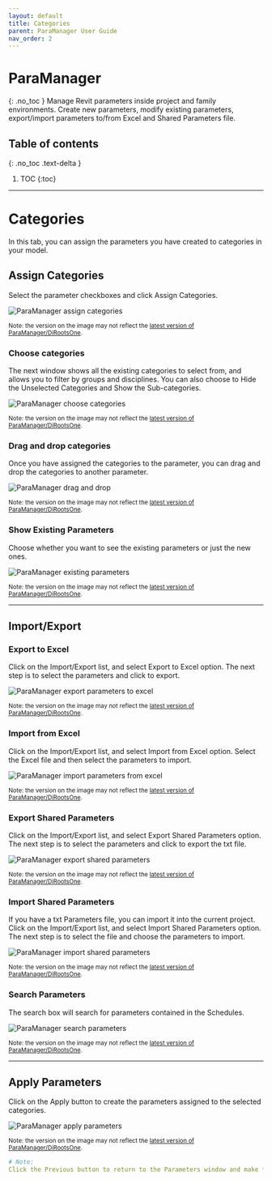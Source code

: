 ```yaml
---
layout: default
title: Categories
parent: ParaManager User Guide
nav_order: 2
---
```


# ParaManager
{: .no_toc }
Manage Revit parameters inside project and family environments. Create new parameters, modify existing parameters, export/import parameters to/from Excel and Shared Parameters file.
## Table of contents
{: .no_toc .text-delta }

1. TOC
{:toc}

---

# Categories

In this tab, you can assign the parameters you have created to categories in your model.

## Assign Categories

Select the parameter checkboxes and click Assign Categories.

![ParaManager assign categories](../../../assets\images\ParaManager\PM-Ct-AssignCategories.gif)

<sub>Note: the version on the image may not reflect the [latest version of ParaManager/DiRootsOne](https://diroots.com/revit-plugins/dirootsone/).</sub>

### Choose categories

The next window shows all the existing categories to select from, and allows you to filter by groups and disciplines.
You can also choose to Hide the Unselected Categories and Show the Sub-categories.

![ParaManager choose categories](../../../assets\images\ParaManager\PM-Ct-HideCatShowCat.gif)

<sub>Note: the version on the image may not reflect the [latest version of ParaManager/DiRootsOne](https://diroots.com/revit-plugins/dirootsone/).</sub>

### Drag and drop categories

Once you have assigned the categories to the parameter, you can drag and drop the categories to another parameter.

![ParaManager drag and drop](../../../assets\images\ParaManager\PM-Ct-DragDrop.gif)

<sub>Note: the version on the image may not reflect the [latest version of ParaManager/DiRootsOne](https://diroots.com/revit-plugins/dirootsone/).</sub>

### Show Existing Parameters

Choose whether you want to see the existing parameters or just the new ones.

![ParaManager existing parameters](../../../assets\images\ParaManager\PM-Ct-ExistingPar.gif)

<sub>Note: the version on the image may not reflect the [latest version of ParaManager/DiRootsOne](https://diroots.com/revit-plugins/dirootsone/).</sub>

---

## Import/Export

### Export to Excel

Click on the Import/Export list, and select Export to Excel option. The next step is to select the parameters and click to export.

![ParaManager export parameters to excel](../../../assets\images\ParaManager\PM-Ct-ExportExcel.gif)

<sub>Note: the version on the image may not reflect the [latest version of ParaManager/DiRootsOne](https://diroots.com/revit-plugins/dirootsone/).</sub>

### Import from Excel

Click on the Import/Export list, and select Import from Excel option. Select the Excel file and then select the parameters to import.

![ParaManager import parameters from excel](../../../assets\images\ParaManager\PM-Ct-ImportExcel.gif)

<sub>Note: the version on the image may not reflect the [latest version of ParaManager/DiRootsOne](https://diroots.com/revit-plugins/dirootsone/).</sub>

### Export Shared Parameters

Click on the Import/Export list, and select Export Shared Parameters option. The next step is to select the parameters and click to export the txt file.

![ParaManager export shared parameters](../../../assets\images\ParaManager\PM-Ct-ExportShared.gif)

<sub>Note: the version on the image may not reflect the [latest version of ParaManager/DiRootsOne](https://diroots.com/revit-plugins/dirootsone/).</sub>

### Import Shared Parameters

If you have a txt Parameters file, you can import it into the current project. Click on the Import/Export list, and select Import Shared Parameters option.
The next step is to select the file and choose the parameters to import.

![ParaManager import shared parameters](../../../assets\images\ParaManager\PM-Ct-ImportShared.gif)

<sub>Note: the version on the image may not reflect the [latest version of ParaManager/DiRootsOne](https://diroots.com/revit-plugins/dirootsone/).</sub>

### Search Parameters

The search box will search for parameters contained in the Schedules.

![ParaManager search parameters](../../../assets\images\ParaManager\PM-Ct-Search.gif)

<sub>Note: the version on the image may not reflect the [latest version of ParaManager/DiRootsOne](https://diroots.com/revit-plugins/dirootsone/).</sub>

---

## Apply Parameters

Click on the Apply button to create the parameters assigned to the selected categories.

![ParaManager apply parameters](../../../assets\images\ParaManager\PM-Ct-Apply.gif)

<sub>Note: the version on the image may not reflect the [latest version of ParaManager/DiRootsOne](https://diroots.com/revit-plugins/dirootsone/).</sub>

```yaml
# Note:
Click the Previous button to return to the Parameters window and make further settings.
```